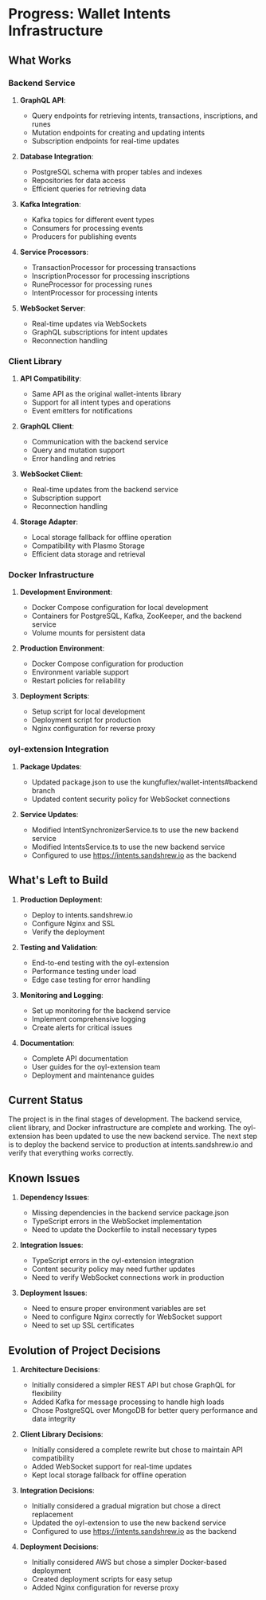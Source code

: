 # Progress: Wallet Intents Infrastructure

## What Works

### Backend Service

1. **GraphQL API**:
   - Query endpoints for retrieving intents, transactions, inscriptions, and runes
   - Mutation endpoints for creating and updating intents
   - Subscription endpoints for real-time updates

2. **Database Integration**:
   - PostgreSQL schema with proper tables and indexes
   - Repositories for data access
   - Efficient queries for retrieving data

3. **Kafka Integration**:
   - Kafka topics for different event types
   - Consumers for processing events
   - Producers for publishing events

4. **Service Processors**:
   - TransactionProcessor for processing transactions
   - InscriptionProcessor for processing inscriptions
   - RuneProcessor for processing runes
   - IntentProcessor for processing intents

5. **WebSocket Server**:
   - Real-time updates via WebSockets
   - GraphQL subscriptions for intent updates
   - Reconnection handling

### Client Library

1. **API Compatibility**:
   - Same API as the original wallet-intents library
   - Support for all intent types and operations
   - Event emitters for notifications

2. **GraphQL Client**:
   - Communication with the backend service
   - Query and mutation support
   - Error handling and retries

3. **WebSocket Client**:
   - Real-time updates from the backend service
   - Subscription support
   - Reconnection handling

4. **Storage Adapter**:
   - Local storage fallback for offline operation
   - Compatibility with Plasmo Storage
   - Efficient data storage and retrieval

### Docker Infrastructure

1. **Development Environment**:
   - Docker Compose configuration for local development
   - Containers for PostgreSQL, Kafka, ZooKeeper, and the backend service
   - Volume mounts for persistent data

2. **Production Environment**:
   - Docker Compose configuration for production
   - Environment variable support
   - Restart policies for reliability

3. **Deployment Scripts**:
   - Setup script for local development
   - Deployment script for production
   - Nginx configuration for reverse proxy

### oyl-extension Integration

1. **Package Updates**:
   - Updated package.json to use the kungfuflex/wallet-intents#backend branch
   - Updated content security policy for WebSocket connections

2. **Service Updates**:
   - Modified IntentSynchronizerService.ts to use the new backend service
   - Modified IntentsService.ts to use the new backend service
   - Configured to use https://intents.sandshrew.io as the backend

## What's Left to Build

1. **Production Deployment**:
   - Deploy to intents.sandshrew.io
   - Configure Nginx and SSL
   - Verify the deployment

2. **Testing and Validation**:
   - End-to-end testing with the oyl-extension
   - Performance testing under load
   - Edge case testing for error handling

3. **Monitoring and Logging**:
   - Set up monitoring for the backend service
   - Implement comprehensive logging
   - Create alerts for critical issues

4. **Documentation**:
   - Complete API documentation
   - User guides for the oyl-extension team
   - Deployment and maintenance guides

## Current Status

The project is in the final stages of development. The backend service, client library, and Docker infrastructure are complete and working. The oyl-extension has been updated to use the new backend service. The next step is to deploy the backend service to production at intents.sandshrew.io and verify that everything works correctly.

## Known Issues

1. **Dependency Issues**:
   - Missing dependencies in the backend service package.json
   - TypeScript errors in the WebSocket implementation
   - Need to update the Dockerfile to install necessary types

2. **Integration Issues**:
   - TypeScript errors in the oyl-extension integration
   - Content security policy may need further updates
   - Need to verify WebSocket connections work in production

3. **Deployment Issues**:
   - Need to ensure proper environment variables are set
   - Need to configure Nginx correctly for WebSocket support
   - Need to set up SSL certificates

## Evolution of Project Decisions

1. **Architecture Decisions**:
   - Initially considered a simpler REST API but chose GraphQL for flexibility
   - Added Kafka for message processing to handle high loads
   - Chose PostgreSQL over MongoDB for better query performance and data integrity

2. **Client Library Decisions**:
   - Initially considered a complete rewrite but chose to maintain API compatibility
   - Added WebSocket support for real-time updates
   - Kept local storage fallback for offline operation

3. **Integration Decisions**:
   - Initially considered a gradual migration but chose a direct replacement
   - Updated the oyl-extension to use the new backend service
   - Configured to use https://intents.sandshrew.io as the backend

4. **Deployment Decisions**:
   - Initially considered AWS but chose a simpler Docker-based deployment
   - Created deployment scripts for easy setup
   - Added Nginx configuration for reverse proxy